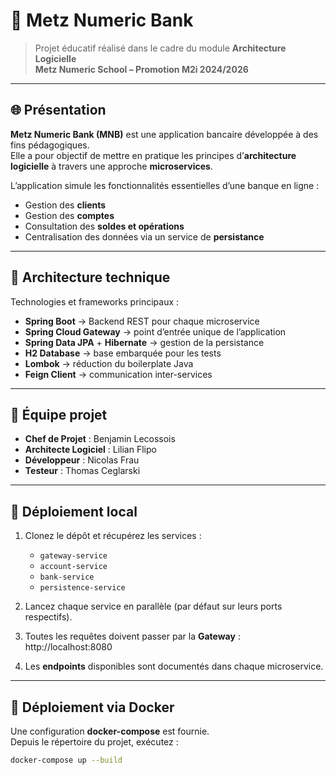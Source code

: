 # 🏦 Metz Numeric Bank

> Projet éducatif réalisé dans le cadre du module **Architecture Logicielle**  
> **Metz Numeric School – Promotion M2i 2024/2026**

---

## 🌐 Présentation

**Metz Numeric Bank (MNB)** est une application bancaire développée à des fins pédagogiques.  
Elle a pour objectif de mettre en pratique les principes d’**architecture logicielle** à travers une approche **microservices**.  

L’application simule les fonctionnalités essentielles d’une banque en ligne :  
- Gestion des **clients**  
- Gestion des **comptes**  
- Consultation des **soldes et opérations**  
- Centralisation des données via un service de **persistance**  

---

## 🧱 Architecture technique

Technologies et frameworks principaux :  
- **Spring Boot** → Backend REST pour chaque microservice  
- **Spring Cloud Gateway** → point d’entrée unique de l’application  
- **Spring Data JPA** + **Hibernate** → gestion de la persistance  
- **H2 Database** → base embarquée pour les tests  
- **Lombok** → réduction du boilerplate Java  
- **Feign Client** → communication inter-services  

---

## 👥 Équipe projet

- **Chef de Projet** : Benjamin Lecossois  
- **Architecte Logiciel** : Lilian Flipo  
- **Développeur** : Nicolas Frau  
- **Testeur** : Thomas Ceglarski  

---

## 🚀 Déploiement local

1. Clonez le dépôt et récupérez les services :  
   - `gateway-service`  
   - `account-service`  
   - `bank-service`  
   - `persistence-service`  

2. Lancez chaque service en parallèle (par défaut sur leurs ports respectifs).  

3. Toutes les requêtes doivent passer par la **Gateway** : http://localhost:8080
4. Les **endpoints** disponibles sont documentés dans chaque microservice.

---

## 🐳 Déploiement via Docker

Une configuration **docker-compose** est fournie.  
Depuis le répertoire du projet, exécutez :  

```bash
docker-compose up --build